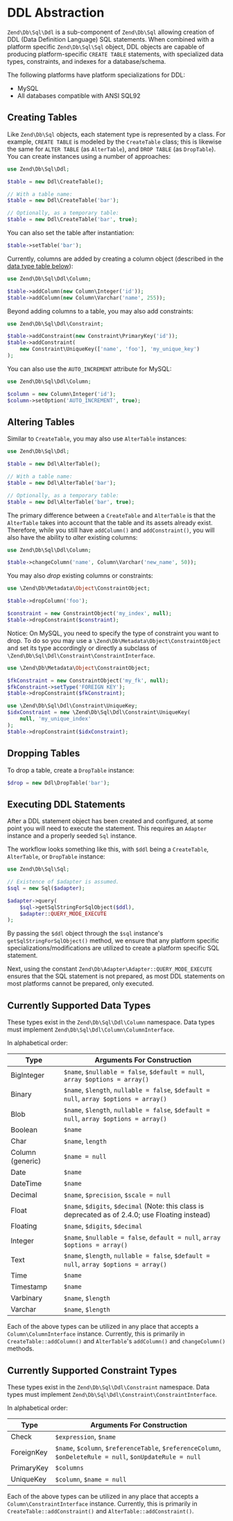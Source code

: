 # DDL Abstraction

`Zend\Db\Sql\Ddl` is a sub-component of `Zend\Db\Sql` allowing creation of DDL
(Data Definition Language) SQL statements. When combined with a platform
specific `Zend\Db\Sql\Sql` object, DDL objects are capable of producing
platform-specific `CREATE TABLE` statements, with specialized data types,
constraints, and indexes for a database/schema.

The following platforms have platform specializations for DDL:

- MySQL
- All databases compatible with ANSI SQL92

## Creating Tables

Like `Zend\Db\Sql` objects, each statement type is represented by a class. For
example, `CREATE TABLE` is modeled by the `CreateTable` class; this is likewise
the same for `ALTER TABLE` (as `AlterTable`), and `DROP TABLE` (as
`DropTable`). You can create instances using a number of approaches:

```php
use Zend\Db\Sql\Ddl;

$table = new Ddl\CreateTable();

// With a table name:
$table = new Ddl\CreateTable('bar');

// Optionally, as a temporary table:
$table = new Ddl\CreateTable('bar', true);
```

You can also set the table after instantiation:

```php
$table->setTable('bar');
```

Currently, columns are added by creating a column object (described in the
[data type table below](#currently-supported-data-types)):

```php
use Zend\Db\Sql\Ddl\Column;

$table->addColumn(new Column\Integer('id'));
$table->addColumn(new Column\Varchar('name', 255));
```

Beyond adding columns to a table, you may also add constraints:

```php
use Zend\Db\Sql\Ddl\Constraint;

$table->addConstraint(new Constraint\PrimaryKey('id'));
$table->addConstraint(
    new Constraint\UniqueKey(['name', 'foo'], 'my_unique_key')
);
```
You can also use the `AUTO_INCREMENT` attribute for MySQL:
```php
use Zend\Db\Sql\Ddl\Column;

$column = new Column\Integer('id');
$column->setOption('AUTO_INCREMENT', true);
```

## Altering Tables

Similar to `CreateTable`, you may also use `AlterTable` instances:

```php
use Zend\Db\Sql\Ddl;

$table = new Ddl\AlterTable();

// With a table name:
$table = new Ddl\AlterTable('bar');

// Optionally, as a temporary table:
$table = new Ddl\AlterTable('bar', true);
```

The primary difference between a `CreateTable` and `AlterTable` is that the
`AlterTable` takes into account that the table and its assets already exist.
Therefore, while you still have `addColumn()` and `addConstraint()`, you will
also have the ability to *alter* existing columns:

```php
use Zend\Db\Sql\Ddl\Column;

$table->changeColumn('name', Column\Varchar('new_name', 50));
```

You may also *drop* existing columns or constraints:

```php
use \Zend\Db\Metadata\Object\ConstraintObject;

$table->dropColumn('foo');

$constraint = new ConstraintObject('my_index', null);
$table->dropConstraint($constraint);
```

Notice: On MySQL, you need to specify the type of constraint you want to drop.
To do so you may use a `\Zend\Db\Metadata\Object\ConstraintObject` and set its
type accordingly or directly a subclass of
`\Zend\Db\Sql\Ddl\Constraint\ConstraintInterface`.
```php
use \Zend\Db\Metadata\Object\ConstraintObject;

$fkConstraint = new ConstraintObject('my_fk', null);
$fkConstraint->setType('FOREIGN KEY');
$table->dropConstraint($fkConstraint);
```

```php
use \Zend\Db\Sql\Ddl\Constraint\UniqueKey;
$idxConstraint = new \Zend\Db\Sql\Ddl\Constraint\UniqueKey(
    null, 'my_unique_index'
);
$table->dropConstraint($idxConstraint);
```

## Dropping Tables

To drop a table, create a `DropTable` instance:

```php
$drop = new Ddl\DropTable('bar');
```

## Executing DDL Statements

After a DDL statement object has been created and configured, at some point you
will need to execute the statement. This requires an `Adapter` instance and a
properly seeded `Sql` instance.

The workflow looks something like this, with `$ddl` being a `CreateTable`,
`AlterTable`, or `DropTable` instance:

```php
use Zend\Db\Sql\Sql;

// Existence of $adapter is assumed.
$sql = new Sql($adapter);

$adapter->query(
    $sql->getSqlStringForSqlObject($ddl),
    $adapter::QUERY_MODE_EXECUTE
);
```

By passing the `$ddl` object through the `$sql` instance's
`getSqlStringForSqlObject()` method, we ensure that any platform specific
specializations/modifications are utilized to create a platform specific SQL
statement.

Next, using the constant `Zend\Db\Adapter\Adapter::QUERY_MODE_EXECUTE` ensures
that the SQL statement is not prepared, as most DDL statements on most
platforms cannot be prepared, only executed.

## Currently Supported Data Types

These types exist in the `Zend\Db\Sql\Ddl\Column` namespace. Data types must
implement `Zend\Db\Sql\Ddl\Column\ColumnInterface`.

In alphabetical order:

Type             | Arguments For Construction
-----------------|---------------------------
BigInteger       | `$name`, `$nullable = false`, `$default = null`, `array $options = array()`
Binary           | `$name`, `$length`, `nullable = false`, `$default = null`, `array $options = array()`
Blob             | `$name`, `$length`, `nullable = false`, `$default = null`, `array $options = array()`
Boolean          | `$name`
Char             | `$name`, `length`
Column (generic) | `$name = null`
Date             | `$name`
DateTime         | `$name`
Decimal          | `$name`, `$precision`, `$scale = null`
Float            | `$name`, `$digits`, `$decimal` (Note: this class is deprecated as of 2.4.0; use Floating instead)
Floating         | `$name`, `$digits`, `$decimal`
Integer          | `$name`, `$nullable = false`, `default = null`, `array $options = array()`
Text             | `$name`, `$length`, `nullable = false`, `$default = null`, `array $options = array()`
Time             | `$name`
Timestamp        | `$name`
Varbinary        | `$name`, `$length`
Varchar          | `$name`, `$length`

Each of the above types can be utilized in any place that accepts a `Column\ColumnInterface`
instance. Currently, this is primarily in `CreateTable::addColumn()` and `AlterTable`'s
`addColumn()` and `changeColumn()` methods.

## Currently Supported Constraint Types

These types exist in the `Zend\Db\Sql\Ddl\Constraint` namespace. Data types
must implement `Zend\Db\Sql\Ddl\Constraint\ConstraintInterface`.

In alphabetical order:

Type       | Arguments For Construction
-----------|---------------------------
Check      | `$expression`, `$name`
ForeignKey | `$name`, `$column`, `$referenceTable`, `$referenceColumn`, `$onDeleteRule = null`, `$onUpdateRule = null`
PrimaryKey | `$columns`
UniqueKey  | `$column`, `$name = null`

Each of the above types can be utilized in any place that accepts a
`Column\ConstraintInterface` instance. Currently, this is primarily in
`CreateTable::addConstraint()` and `AlterTable::addConstraint()`.
